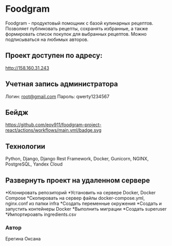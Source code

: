 # Foodgram

Foodgram - продуктовый помощник с базой кулинарных рецептов. Позволяет публиковать рецепты, сохранять избранные, а также формировать список покупок для выбранных рецептов. Можно подписываться на любимых авторов.

## Проект доступен по адресу:
http://158.160.31.243

## Учетная запись администратора
Логин: root@gmail.com
Пароль: qwerty1234567

## Бейдж 
https://github.com/eov911/foodgram-project-react/actions/workflows/main.yml/badge.svg

## Технологии
Python, Django, Django Rest Framework, Docker, Gunicorn, NGINX, PostgreSQL, Yandex Cloud


## Развернуть проект на удаленном сервере
*Клонировать репозиторий
*Установить на сервере Docker, Docker Compose
*Скопировать на сервер файлы docker-compose.yml, nginx.conf из папки infra
*Создать переменные окружения
*Создать и запустить контейнеры Docker
*Выполнить миграции
*Создать superuser
*Импортироавть ingredients.csv


### Автор
Ерегина Оксана
